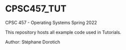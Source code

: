 # CPSC457_TUT

CPSC 457 - Operating Systems
Spring 2022

This repository hosts all example code used in Tutorials.

Author: Stéphane Dorotich
